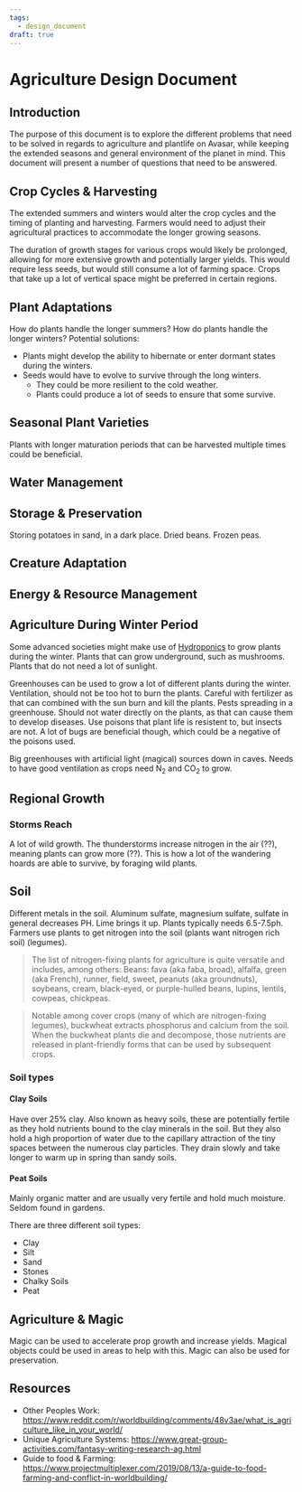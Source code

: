 ```yaml
---
tags:
  - design_document
draft: true
---
```

# Agriculture Design Document
## Introduction
The purpose of this document is to explore the different problems that need to be solved in regards to agriculture and plantlife on Avasar, while keeping the extended seasons and general environment of the planet in mind. This document will present a number of questions that need to be answered.
## Crop Cycles & Harvesting
The extended summers and winters would alter the crop cycles and the timing of planting and harvesting. Farmers would need to adjust their agricultural practices to accommodate the longer growing seasons.

The duration of growth stages for various crops would likely be prolonged, allowing for more extensive growth and potentially larger yields. This would require less seeds, but would still consume a lot of farming space. Crops that take up a lot of vertical space might be preferred in certain regions.
## Plant Adaptations
How do plants handle the longer summers? How do plants handle the longer winters? Potential solutions:
- Plants might develop the ability to hibernate or enter dormant states during the winters.
- Seeds would have to evolve to survive through the long winters.
	- They could be more resilient to the cold weather.
	- Plants could produce a lot of seeds to ensure that some survive.
## Seasonal Plant Varieties
Plants with longer maturation periods that can be harvested multiple times could be beneficial.
## Water Management

## Storage & Preservation
Storing potatoes in sand, in a dark place. Dried beans. Frozen peas.
## Creature Adaptation

## Energy & Resource Management

## Agriculture During Winter Period
Some advanced societies might make use of [Hydroponics](https://en.wikipedia.org/wiki/Hydroponics) to grow plants during the winter. Plants that can grow underground, such as mushrooms. Plants that do not need a lot of sunlight.

Greenhouses can be used to grow a lot of different plants during the winter. Ventilation, should not be too hot to burn the plants. Careful with fertilizer as that can combined with the sun burn and kill the plants. Pests spreading in a greenhouse. Should not water directly on the plants, as that can cause them to develop diseases. Use poisons that plant life is resistent to, but insects are not. A lot of bugs are beneficial though, which could be a negative of the poisons used.

Big greenhouses with artificial light (magical) sources down in caves. Needs to have good ventilation as crops need N<sub>2</sub> and CO<sub>2</sub> to grow.
## Regional Growth
### Storms Reach
A lot of wild growth. The thunderstorms increase nitrogen in the air (??), meaning plants can grow more (??). This is how a lot of the wandering hoards are able to survive, by foraging wild plants.
## Soil
Different metals in the soil. Aluminum sulfate, magnesium sulfate, sulfate in general decreases PH. Lime brings it up. Plants typically needs 6.5-7.5ph. Farmers use plants to get nitrogen into the soil (plants want nitrogen rich soil) (legumes).
> The list of nitrogen-fixing plants for agriculture is quite versatile and includes, among others: Beans: fava (aka faba, broad), alfalfa, green (aka French), runner, field, sweet, peanuts (aka groundnuts), soybeans, cream, black-eyed, or purple-hulled beans, lupins, lentils, cowpeas, chickpeas.

> Notable among cover crops (many of which are nitrogen-fixing legumes), buckwheat extracts phosphorus and calcium from the soil. When the buckwheat plants die and decompose, those nutrients are released in plant-friendly forms that can be used by subsequent crops.

### Soil types
#### Clay Soils
Have over 25% clay. Also known as heavy soils, these are potentially fertile as they hold nutrients bound to the clay minerals in the soil. But they also hold a high proportion of water due to the capillary attraction of the tiny spaces between the numerous clay particles. They drain slowly and take longer to warm up in spring than sandy soils.
#### Peat Soils
Mainly organic matter and are usually very fertile and hold much moisture. Seldom found in gardens.

There are three different soil types:
- Clay
- Silt
- Sand
- Stones
- Chalky Soils
- Peat
## Agriculture & Magic
Magic can be used to accelerate prop growth and increase yields. Magical objects could be used in areas to help with this. Magic can also be used for preservation.
## Resources
- Other Peoples Work: https://www.reddit.com/r/worldbuilding/comments/48v3ae/what_is_agriculture_like_in_your_world/
- Unique Agriculture Systems: https://www.great-group-activities.com/fantasy-writing-research-ag.html
- Guide to food & Farming: https://www.projectmultiplexer.com/2019/08/13/a-guide-to-food-farming-and-conflict-in-worldbuilding/